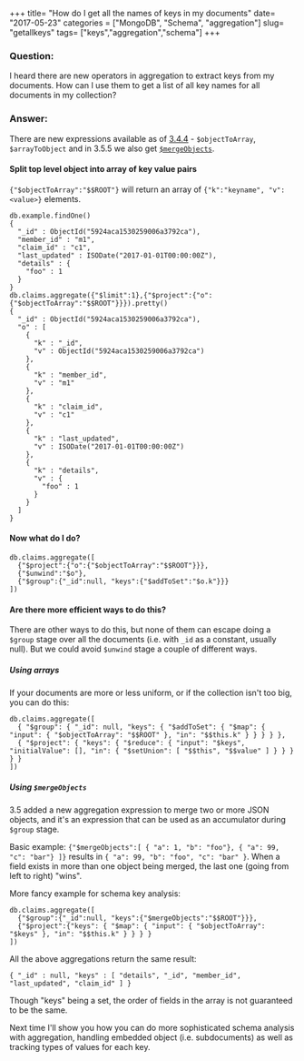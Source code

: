 +++
title= "How do I get all the names of keys in my documents"
date= "2017-05-23"
categories = ["MongoDB", "Schema", "aggregation"]
slug= "getallkeys"
tags= ["keys","aggregation","schema"]
+++

### Question:

I heard there are new operators in aggregation to extract keys from my documents.  How can I use them to get a list of all key names for all documents in my collection?

### Answer:

There are new expressions available as of [3.4.4][1] - `$objectToArray`, `$arrayToObject` and in 3.5.5 we also get [`$mergeObjects`][3].

[1]: https://docs.mongodb.com/manual/release-notes/3.4/#apr-21-2017
[3]: https://jira.mongodb.org/browse/SERVER-24879

#### Split top level object into array of key value pairs ####

`{"$objectToArray":"$$ROOT"}` will return an array of `{"k":"keyname", "v":<value>}` elements.

```
db.example.findOne()
{
  "_id" : ObjectId("5924aca1530259006a3792ca"),
  "member_id" : "m1",
  "claim_id" : "c1",
  "last_updated" : ISODate("2017-01-01T00:00:00Z"),
  "details" : {
    "foo" : 1
  }
}
db.claims.aggregate({"$limit":1},{"$project":{"o":{"$objectToArray":"$$ROOT"}}}).pretty()
{
  "_id" : ObjectId("5924aca1530259006a3792ca"),
  "o" : [
    {
      "k" : "_id",
      "v" : ObjectId("5924aca1530259006a3792ca")
    },
    {
      "k" : "member_id",
      "v" : "m1"
    },
    {
      "k" : "claim_id",
      "v" : "c1"
    },
    {
      "k" : "last_updated",
      "v" : ISODate("2017-01-01T00:00:00Z")
    },
    {
      "k" : "details",
      "v" : {
        "foo" : 1
      }
    }
  ]
}
```

#### Now what do I do? ####

```
db.claims.aggregate([
  {"$project":{"o":{"$objectToArray":"$$ROOT"}}},
  {"$unwind":"$o"},
  {"$group":{"_id":null, "keys":{"$addToSet":"$o.k"}}}
])
```

#### Are there more efficient ways to do this?  ####

There are other ways to do this, but none of them can escape doing a `$group` stage over all the documents (i.e. with `_id` as a constant, usually null).  But we could avoid `$unwind` stage a couple of different ways.

#####   Using arrays #####

If your documents are more or less uniform, or if the collection isn't too big, you can do this:
```
db.claims.aggregate([
  { "$group": { "_id": null, "keys": { "$addToSet": { "$map": { "input": { "$objectToArray": "$$ROOT" }, "in": "$$this.k" } } } } }, 
  { "$project": { "keys": { "$reduce": { "input": "$keys", "initialValue": [], "in": { "$setUnion": [ "$$this", "$$value" ] } } } } }
])
```

#####   Using `$mergeObjects` #####

3.5 added a new aggregation expression to merge two or more JSON objects, and it's an expression that can be used as an accumulator during `$group` stage.

Basic example: `{"$mergeObjects":[ { "a": 1, "b": "foo"}, { "a": 99, "c": "bar"} ]}` results in `{ "a": 99, "b": "foo", "c": "bar" }`.  When a field exists in more than one object being merged, the last one (going from left to right) "wins".  

More fancy example for schema key analysis:
```
db.claims.aggregate([
  {"$group":{"_id":null, "keys":{"$mergeObjects":"$$ROOT"}}},
  {"$project":{"keys": { "$map": { "input": { "$objectToArray": "$keys" }, "in": "$$this.k" } } } }
])
```

All the above aggregations return the same result:
```
{ "_id" : null, "keys" : [ "details", "_id", "member_id", "last_updated", "claim_id" ] }
```
Though "keys" being a set, the order of fields in the array is not guaranteed to be the same.

Next time I'll show you how you can do more sophisticated schema analysis with aggregation, handling embedded object (i.e. subdocuments) as well as tracking types of values for each key.
